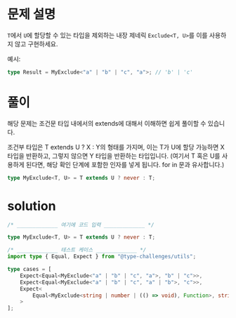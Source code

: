 # 문제 설명

`T`에서 `U`에 할당할 수 있는 타입을 제외하는 내장 제네릭 `Exclude<T, U>`를 이를 사용하지 않고 구현하세요.

예시:

```ts
type Result = MyExclude<"a" | "b" | "c", "a">; // 'b' | 'c'
```

# 풀이

해당 문제는 조건문 타입 내에서의 extends에 대해서 이해하면 쉽게 풀이할 수 있습니다.

조건부 타입은 T extends U ? X : Y의 형태를 가지며, 이는 T가 U에 할당 가능하면 X 타입을 반환하고, 그렇지 않으면 Y 타입을 반환하는 타입입니다. (여기서 T 혹은 U를 사용하게 된다면, 해당 확인 단계에 포함한 인자를 넣게 됩니다. for in 문과 유사합니다.)

```ts
type MyExclude<T, U> = T extends U ? never : T;
```

# solution

```ts
/* _____________ 여기에 코드 입력 _____________ */

type MyExclude<T, U> = T extends U ? never : T;

/* _____________ 테스트 케이스 _____________ */
import type { Equal, Expect } from "@type-challenges/utils";

type cases = [
	Expect<Equal<MyExclude<"a" | "b" | "c", "a">, "b" | "c">>,
	Expect<Equal<MyExclude<"a" | "b" | "c", "a" | "b">, "c">>,
	Expect<
		Equal<MyExclude<string | number | (() => void), Function>, string | number>
	>
];
```
